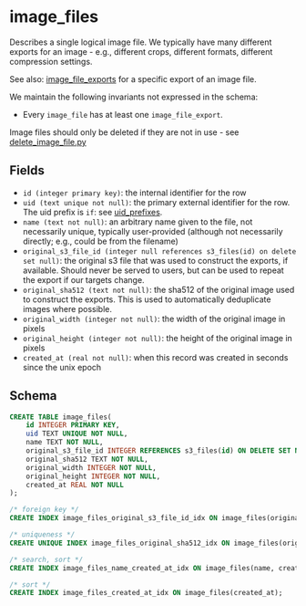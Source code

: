 # image_files

Describes a single logical image file. We typically have many different exports for
an image - e.g., different crops, different formats, different compression settings.

See also: [image_file_exports](image_file_exports.md) for a specific export of
an image file.

We maintain the following invariants not expressed in the schema:

-   Every `image_file` has at least one `image_file_export`.

Image files should only be deleted if they are not in use - see
[delete_image_file.py](../../../jobs/runners/delete_image_file.py)

## Fields

-   `id (integer primary key)`: the internal identifier for the row
-   `uid (text unique not null)`: the primary external identifier for the row. The
    uid prefix is `if`: see [uid_prefixes](../uid_prefixes.md).
-   `name (text not null)`: an arbitrary name given to the file, not necessarily unique,
    typically user-provided (although not necessarily directly; e.g., could be from the
    filename)
-   `original_s3_file_id (integer null references s3_files(id) on delete set null)`: the original
    s3 file that was used to construct the exports, if available. Should never be served to
    users, but can be used to repeat the export if our targets change.
-   `original_sha512 (text not null)`: the sha512 of the original image used to construct the
    exports. This is used to automatically deduplicate images where possible.
-   `original_width (integer not null)`: the width of the original image in pixels
-   `original_height (integer not null)`: the height of the original image in pixels
-   `created_at (real not null)`: when this record was created in seconds since
    the unix epoch

## Schema

```sql
CREATE TABLE image_files(
    id INTEGER PRIMARY KEY,
    uid TEXT UNIQUE NOT NULL,
    name TEXT NOT NULL,
    original_s3_file_id INTEGER REFERENCES s3_files(id) ON DELETE SET NULL,
    original_sha512 TEXT NOT NULL,
    original_width INTEGER NOT NULL,
    original_height INTEGER NOT NULL,
    created_at REAL NOT NULL
);

/* foreign key */
CREATE INDEX image_files_original_s3_file_id_idx ON image_files(original_s3_file_id);

/* uniqueness */
CREATE UNIQUE INDEX image_files_original_sha512_idx ON image_files(original_sha512);

/* search, sort */
CREATE INDEX image_files_name_created_at_idx ON image_files(name, created_at);

/* sort */
CREATE INDEX image_files_created_at_idx ON image_files(created_at);
```
